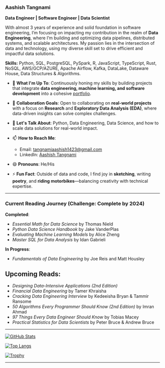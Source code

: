 
### Aashish Tangnami

**Data Engineer | Software Engineer | Data Scientist**

With almost 3 years of experience and solid foundation in software engineering, I’m focusing on impacting my contribution in the realm of **Data Engineering**, where I’m building and optimizing data pipelines, distributed systems, and scalable architectures. My passion lies in the intersection of data and technology, using my diverse skill set to drive efficient and impactful data solutions.

**Skills:** Python, SQL, PostgreSQL, PySpark, R, JavaScript, TypeScript, Rust, NoSQL, AWS/GCP/AZURE, Apache Airflow, Kafka, DataLake, Dataware House, Data Structures & Algorithms.

- 🔭 **What I'm Up To**: Continuously honing my skills by building projects that integrate **data engineering, machine learning, and software development** into a cohesive [portfolio](https://aashishtangnami.vercel.app).
- 👯 **Collaboration Goals**: Open to collaborating on **real-world projects** with a focus on **Research** and **Exploratory Data Analysis (EDA)**, where data-driven insights can solve complex challenges.
- 💬 **Let's Talk About**: Python, Data Engineering, Data Science, and how to scale data solutions for real-world impact.
- 📫 **How to Reach Me**: 
  - Email: [tangnamiaashish1423@gmail.com](mailto:tangnamiaashish@gmail.com)
  - LinkedIn: [Aashish Tangnami](https://www.linkedin.com/in/aashishtangnami/)

- 😄 **Pronouns**: He/His  
- ⚡ **Fun Fact**: Outside of data and code, I find joy in **sketching**, writing **poetry**, and **riding motorbikes**—balancing creativity with technical expertise.

---

### **Current Reading Journey** (Challenge: Complete by 2024)

**Completed**:
- *Essential Math for Data Science* by Thomas Nield
- *Python Data Science Handbook* by Jake VanderPlas
- *Evaluating Machine Learning Models* by Alice Zheng
- *Master SQL for Data Analysis* by Idan Gabrieli

**In Progress**:
- *Fundamentals of Data Engineering* by Joe Reis and Matt Housley

**Upcoming Reads**:
-
- *Designing Data-Intensive Applications (2nd Edition)*
- *Financial Data Engineering* by Tamer Khraisha
- *Cracking Data Engineering Interview* by Kedeeisha Bryan & Tammir Ransome
- *50 Algorithms Every Programmer Should Know (2nd Edition)* by Imran Ahmad
- *97 Things Every Data Engineer Should Know* by Tobias Macey
- *Practical Statistics for Data Scientists* by Peter Bruce & Andrew Bruce

---

[![GitHub Stats](https://github-readme-stats.vercel.app/api?username=AashishTangnami&show_icons=true&theme=radical)](https://github.com/AashishTangnami)

[![Top Langs](https://github-readme-stats.vercel.app/api/top-langs/?username=AashishTangnami&layout=compact)](https://github.com/anuraghazra/github-readme-stats)

[![Trophy](https://github-profile-trophy.vercel.app/?username=AashishTangnami&theme=onedark)](https://github.com/ryo-ma/github-profile-trophy)

---

